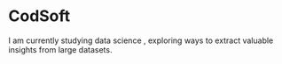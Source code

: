 # CodSoft
I am currently studying data science , exploring ways to extract valuable insights from large datasets.
